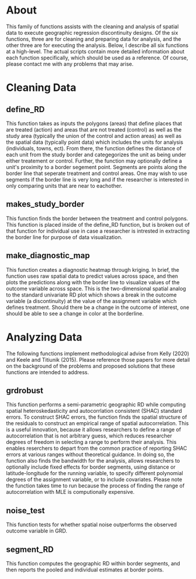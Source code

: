 
# About 
This family of functions assists with the cleaning and analysis of spatial data to execute geographic regression discontinuity designs. Of the six functions, three are for cleaning and preparing data for analysis, and the other three are for executing the analysis. Below, I describe all six functions at a high-level. The actual scripts contain more detailed information about each function specifically, which should be used as a reference. Of course, please contact me with any problems that may arise. 

# Cleaning Data

## define_RD

This function takes as inputs the polygons (areas) that define places that are treated (action) and areas that are not treated (control) as well as the study area (typically the union of the control and action areas) as well as the spatial data (typically point data) which includes the units for analysis (individuals, towns, ect). From there, the function defines the distance of each unit from the study border and categegorizes the unit as being under either treatement or control. Further, the function may optionally define a unit's proximity to a border segement point. Segments are points along the border line that seperate treatment and control areas. One may wish to use segments if the border line is very long and if the researcher is interested in only comparing units that are near to eachother. 

## makes_study_border 

This function finds the border between the treatment and control polygons. This function is placed inside of the define_RD function, but is broken out of that function for individual use in case a researcher is intrested in extracting the border line for purpose of data visualization. 

## make_diagnostic_map

This function creates a diagnostic heatmap through kriging. In brief, the function uses raw spatial data to predict values across space, and then plots the predictions along with the border line to visualize values of the outcome variable across space. This is the two-dimensional spatial analog to the standard univariate RD plot which shows a break in the outcome variable (a discontinuity) at the value of the assignment variable which defines treatment. Should there be a change in the outcome of interest, one should be able to see a change in color at the borderline. 

# Analyzing Data

The following functions implement methodological advise from Kelly (2020) and Keele and Titiunik (2015). Please reference those papers for more detail on the background of the problems and proposed solutions that these functions are intended to address. 

## grdrobust 

This function performs a semi-parametric geographic RD while computing spatial heteroskedasticity and autocorrlation consistent (SHAC) standard errors. To construct SHAC errors, the function finds the spatial structure of the residuals to construct an empirical range of spatial autocorrelation. This is a useful innovation, because it allows researchers to define a range of autocorrelation that is not arbitrary guess, which reduces researcher degrees of freedom in selecting a range to perform their analysis. This enables reserchers to depart from the common practice of reporting SHAC errors at various ranges without theoretical guidance.  In doing so, the function also finds the bandwidth for the analysis, allows researchers to optionally include fixed effects for border segments, using distance or latitude-longitude for the running variable, to specify different polynomial degrees of the assignment variable, or to include covariates. Please note the function takes time to run because the process of finding the range of autocorrelation with MLE is computionally expensive.

## noise_test 

This function tests for whether spatial noise outperforms the observed outcome variable in GRD. 

## segment_RD 

This function computes the geographic RD within border segments, and then reports the pooled and individual estimates at border points. 
